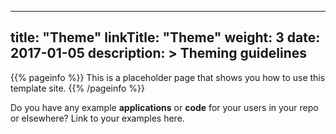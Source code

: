 
---
title: "Theme"
linkTitle: "Theme"
weight: 3
date: 2017-01-05
description: >
  Theming guidelines
---

{{% pageinfo %}}
This is a placeholder page that shows you how to use this template site.
{{% /pageinfo %}}

Do you have any example **applications** or **code** for your users in your repo or elsewhere? Link to your examples here.


